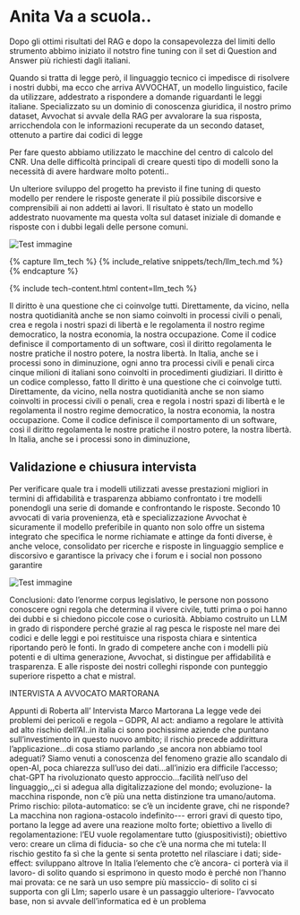 
# Anita Va a scuola..


Dopo gli ottimi risultati del RAG e dopo la consapevolezza del limiti dello strumento abbimo iniziato il notstro fine tuning con il set di Question and Answer più richiesti dagli italiani.

Quando si tratta di legge però, il linguaggio tecnico ci impedisce di risolvere i nostri dubbi, ma ecco che arriva AVVOCHAT, un modello linguistico, facile da utilizzare, addestrato a rispondere a domande riguardanti le leggi italiane. Specializzato su un dominio di conoscenza giuridica, il nostro primo dataset, Avvochat si avvale della RAG per avvalorare la sua risposta, arricchendola con le informazioni recuperate da un secondo dataset, ottenuto a partire dai codici di legge



Per fare questo abbiamo utilizzato le macchine del centro di calcolo del CNR. Una delle difficoltà principali di creare questi tipo di modelli sono la necessità di avere hardware molto potenti..

Un ulteriore sviluppo del progetto ha previsto il fine tuning di questo modello per rendere le risposte generate il più possibile discorsive e comprensibili ai non addetti ai lavori.  Il risultato è stato un modello addestrato nuovamente ma questa volta sul dataset iniziale di domande e risposte con i dubbi legali delle persone comuni.


![Test immagine]({{site.baseurl}}/assets/images/avvochat.jpeg)


{% capture llm_tech %}
{% include_relative snippets/tech/llm_tech.md %}
{% endcapture %}

{% include tech-content.html content=llm_tech %}

Il diritto è una questione che ci coinvolge tutti. Direttamente, da vicino, nella nostra quotidianità anche se non siamo coinvolti in processi civili o penali, crea e regola i nostri spazi di libertà e le regolamenta il nostro regime democratico, la nostra economia, la nostra occupazione. Come il codice definisce il comportamento di un software, così il diritto regolamenta le nostre pratiche il nostro potere, la nostra libertà. In Italia, anche se i processi sono in diminuzione, ogni anno tra processi civili e penali circa cinque milioni di italiani sono coinvolti in procedimenti giudiziari. Il diritto è un codice complesso, fatto Il diritto è una questione che ci coinvolge tutti. Direttamente, da vicino, nella nostra quotidianità anche se non siamo coinvolti in processi civili o penali, crea e regola i nostri spazi di libertà e le regolamenta il nostro regime democratico, la nostra economia, la nostra occupazione. Come il codice definisce il comportamento di un software, così il diritto regolamenta le nostre pratiche il nostro potere, la nostra libertà. In Italia, anche se i processi sono in diminuzione,







## Validazione e chiusura intervista


Per verificare quale tra i modelli utilizzati avesse prestazioni migliori in termini di affidabilità e trasparenza abbiamo confrontato i tre modelli ponendogli una serie di domande e confrontando le risposte. 
Secondo 10 avvocati di varia provenienza, età e specializzazione Avvochat è sicuramente il modello preferibile in quanto non solo offre un sistema integrato che specifica le norme richiamate e attinge da fonti diverse, è anche veloce,  consolidato per ricerche e risposte in linguaggio semplice e discorsivo e garantisce la privacy che i forum e i social non possono garantire


![Test immagine]({{site.baseurl}}/assets/images/avvochat2.png)



Conclusioni: dato l’enorme corpus legislativo, le persone non possono conoscere ogni regola che determina il vivere civile, tutti prima o poi hanno dei dubbi e si chiedono piccole cose o curiosità. Abbiamo costruito un LLM in grado di rispondere perché grazie al rag pesca le risposte nel mare dei codici e delle leggi e poi restituisce una risposta chiara e sintentica riportando però le fonti.
In grado di competere anche con i modelli più potenti e di ultima generazione, Avvochat, si distingue per affidabilità e trasparenza. E alle risposte dei nostri colleghi risponde con punteggio superiore rispetto a chat e mistral.

INTERVISTA A AVVOCATO MARTORANA 

Appunti di Roberta all’ Intervista Marco Martorana
La legge vede dei problemi dei pericoli e regola – GDPR, AI act: andiamo a regolare le attività ad alto rischio dell’AI..in italia ci sono pochissime aziende che puntano sull’investimento in questo nuovo ambito; il rischio precede addirittura l’applicazione…di cosa stiamo parlando ,se ancora non abbiamo tool adeguati? Siamo venuti a  conoscenza del fenomeno grazie allo scandalo di open-AI, poca chiarezza sull’uso dei dati…all’inizio era difficile l’accesso; chat-GPT ha rivoluzionato questo approccio…facilità nell’uso del linguaggio,,,ci si adegua alla digitalizzazione del mondo; evoluzione- la macchina risponde, non c’è più una netta distinzione tra umano/automa.
Primo rischio: pilota-automatico: se c’è un incidente grave, chi ne risponde? La macchina non ragiona-ostacolo indefinito--- errori gravi di questo tipo, portano la legge ad avere una reazione molto forte; obiettivo a livello di regolamentazione: l’EU vuole regolamentare tutto (giuspositivisti); obiettivo vero: creare un clima di fiducia- so che c’è una norma che mi tutela: Il rischio gestito fa sì che la gente si senta protetto nel rilasciare i dati; side-effect: sviluppano altrove
In Italia l’elemento che c’è ancora- ci porterà via il lavoro- di solito quando si esprimono in questo modo è perché non l’hanno mai provata: ce ne sarà un uso sempre più massiccio- di solito ci si supporta con gli Llm; saperlo usare è un passaggio ulteriore- l’avvocato base, non si avvale dell’informatica ed è un problema



